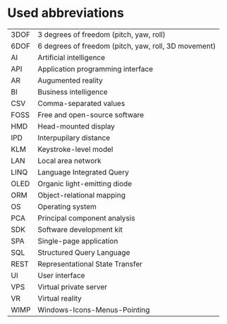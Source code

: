 # Used abbreviations

| | |
|-|-|
| 3DOF | 3 degrees of freedom (pitch, yaw, roll) |
| 6DOF | 6 degrees of freedom (pitch, yaw, roll, 3D movement) |
| AI | Artificial intelligence |
| API | Application programming interface |
| AR | Augumented reality |
| BI | Business intelligence |
| CSV | Comma-separated values |
| FOSS | Free and open-source software |
| HMD | Head-mounted display |
| IPD | Interpupilary distance |
| KLM | Keystroke-level model |
| LAN | Local area network |
| LINQ | Language Integrated Query |
| OLED | Organic light-emitting diode |
| ORM | Object-relational mapping |
| OS | Operating system |
| PCA | Principal component analysis |
| SDK | Software development kit |
| SPA | Single-page application |
| SQL | Structured Query Language |
| REST | Representational State Transfer |
| UI | User interface |
| VPS | Virtual private server |
| VR | Virtual reality |
| WIMP | Windows-Icons-Menus-Pointing |